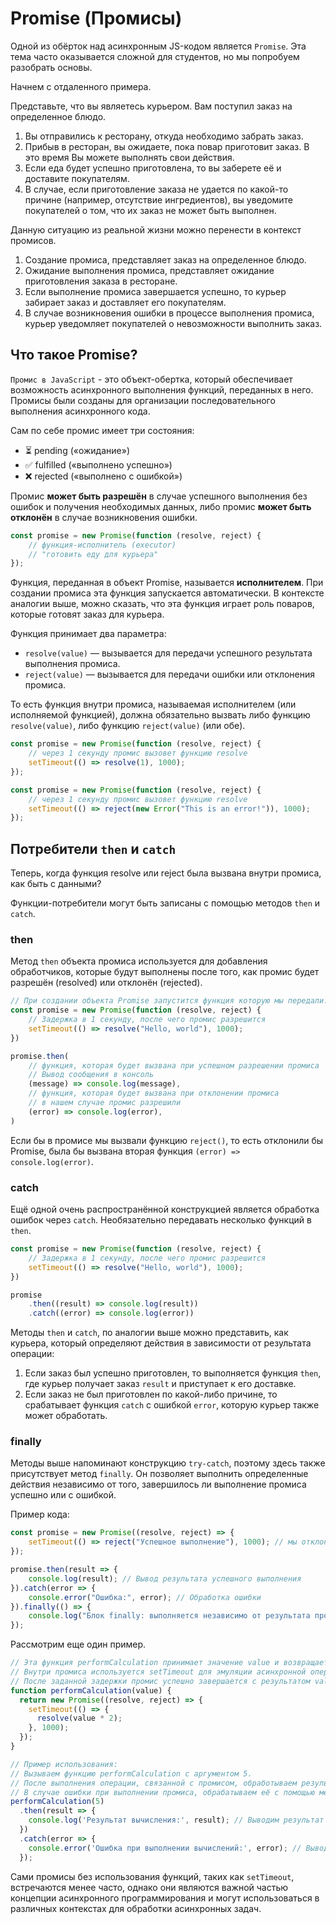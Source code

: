 # Promise (Промисы)

Одной из обёрток над асинхронным JS-кодом является `Promise`. Эта тема часто оказывается сложной для студентов, но мы попробуем разобрать основы.

Начнем с отдаленного примера.

Представьте, что вы являетесь курьером. Вам поступил заказ на определенное блюдо.

1. Вы отправились к ресторану, откуда необходимо забрать заказ.
2. Прибыв в ресторан, вы ожидаете, пока повар приготовит заказ. В это время Вы можете выполнять свои действия.
3. Если еда будет успешно приготовлена, то вы заберете её и доставите покупателям.
4. В случае, если приготовление заказа не удается по какой-то причине (например, отсутствие ингредиентов), вы уведомите покупателей о том, что их заказ не может быть выполнен.

Данную ситуацию из реальной жизни можно перенести в контекст промисов.

1. Создание промиса, представляет заказ на определенное блюдо.
2. Ожидание выполнения промиса, представляет ожидание приготовления заказа в ресторане.
3. Если выполнение промиса завершается успешно, то курьер забирает заказ и доставляет его покупателям.
4. В случае возникновения ошибки в процессе выполнения промиса, курьер уведомляет покупателей о невозможности выполнить заказ.

## Что такое Promise?

`Промис в JavaScript` - это объект-обертка, который обеспечивает возможность асинхронного выполнения функций, переданных в него.
Промисы были созданы для организации последовательного выполнения асинхронного кода.


Сам по себе промис имеет три состояния:
- ⏳ pending («ожидание»)
- ✅ fulfilled («выполнено успешно»)
- ❌ rejected («выполнено с ошибкой»)

Промис **может быть разрешён** в случае успешного выполнения без ошибок и получения необходимых данных, либо промис **может быть отклонён** в случае возникновения ошибки.


```js
const promise = new Promise(function (resolve, reject) {
    // функция-исполнитель (executor) 
    // "готовить еду для курьера"
});
```

Функция, переданная в объект Promise, называется **исполнителем**. При создании промиса эта функция запускается автоматически. В контексте аналогии выше, можно сказать, что эта функция играет роль поваров, которые готовят заказ для курьера.

Функция принимает два параметра:
- `resolve(value)` — вызывается для передачи успешного результата выполнения промиса.
- `reject(value)` — вызывается для передачи ошибки или отклонения промиса.

То есть функция внутри промиса, называемая исполнителем (или исполняемой функцией), должна обязательно вызвать либо функцию `resolve(value)`, либо функцию `reject(value)` (или обе).


```javascript
const promise = new Promise(function (resolve, reject) {  
    // через 1 секунду промис вызовет функцию resolve
    setTimeout(() => resolve(1), 1000);
});
```

```js
const promise = new Promise(function (resolve, reject) {
    // через 1 секунду промис вызовет функцию resolve
    setTimeout(() => reject(new Error("This is an error!")), 1000);
}); 
```

## Потребители `then` и `catch`

Теперь, когда функция resolve или reject была вызвана внутри промиса, как быть с данными?

Функции-потребители могут быть записаны с помощью методов `then` и `catch`.

### then

Метод `then` объекта промиса используется для добавления обработчиков, которые будут выполнены после того, как промис будет разрешён (resolved) или отклонён (rejected).

```javascript
// При создании объекта Promise запустится функция которую мы передали.
const promise = new Promise(function (resolve, reject) {
    // Задержка в 1 секунду, после чего промис разрешится
    setTimeout(() => resolve("Hello, world"), 1000);
})

promise.then(
    // функция, которая будет вызвана при успешном разрешении промиса
    // Вывод сообщения в консоль
    (message) => console.log(message),
    // функция, которая будет вызвана при отклонении промиса
    // в нашем случае промис разрешили
    (error) => console.log(error),
)
```

Если бы в промисе мы вызвали функцию `reject()`, то есть отклонили бы Promise, была бы вызвана вторая функция `(error) => console.log(error)`.

### catch

Ещё одной очень распространённой конструкцией является обработка ошибок через `catch`. Необязательно передавать несколько функций в `then`.

```js
const promise = new Promise(function (resolve, reject) {
    // Задержка в 1 секунду, после чего промис разрешится
    setTimeout(() => resolve("Hello, world"), 1000);
})

promise
    .then((result) => console.log(result))
    .catch((error) => console.log(error))
```

Методы `then` и `catch`, по аналогии выше можно представить, как курьера, который определяют действия в зависимости от результата операции:
1. Если заказ был успешно приготовлен, то выполняется функция `then`, где курьер получает заказ `result` и приступает к его доставке.
2. Если заказ не был приготовлен по какой-либо причине, то срабатывает функция `catch` с ошибкой `error`, которую курьер также может обработать.

### finally

Методы выше напоминают конструкцию `try-catch`, поэтому здесь также присутствует метод `finally`. Он позволяет выполнить определенные действия независимо от того, завершилось ли выполнение промиса успешно или с ошибкой.

Пример кода:

```javascript
const promise = new Promise((resolve, reject) => {
    setTimeout(() => reject("Успешное выполнение"), 1000); // мы отклонили Promise
});

promise.then(result => {
    console.log(result); // Вывод результата успешного выполнения
}).catch(error => {
    console.error("Ошибка:", error); // Обработка ошибки
}).finally(() => {
    console.log("Блок finally: выполняется независимо от результата промиса");
});
```

Рассмотрим еще один пример.
```javascript
// Эта функция performCalculation принимает значение value и возвращает промис.
// Внутри промиса используется setTimeout для эмуляции асинхронной операции.
// После заданной задержки промис успешно завершается с результатом value * 2.
function performCalculation(value) {
  return new Promise((resolve, reject) => {
    setTimeout(() => {
      resolve(value * 2);
    }, 1000);
  });
}

// Пример использования:
// Вызываем функцию performCalculation с аргументом 5.
// После выполнения операции, связанной с промисом, обработываем результат с помощью метода then.
// В случае ошибки при выполнении промиса, обрабатываем её с помощью метода catch.
performCalculation(5)
  .then(result => {
    console.log('Результат вычисления:', result); // Выводим результат вычисления
  })
  .catch(error => {
    console.error('Ошибка при выполнении вычислений:', error); // Выводим сообщение об ошибке
  });
```

Сами промисы без использования функций, таких как `setTimeout`, встречаются менее часто, однако они являются важной частью концепции асинхронного программирования и могут использоваться в различных контекстах для обработки асинхронных задач.